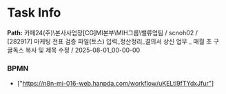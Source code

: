 # Task Info

**Path:** 카페24(주)\본사사업장\[CG]MI본부\MIH그룹\밸류업팀 / scnoh02 / [282917] 마케팅 전표 검증 파일(토스) 입력_정산정리_결의서 상신 업무 _ 매월 초 구글독스 복사 및 제목 수정 / 2025-08-01_00-00-00

### BPMN
- ["https://n8n-mi-016-web.hanpda.com/workflow/uKELtl9fTYdxJfur"]

